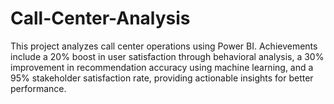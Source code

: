 # Call-Center-Analysis
This project analyzes call center operations using Power BI. Achievements include a 20% boost in user satisfaction through behavioral analysis, a 30% improvement in recommendation accuracy using machine learning, and a 95% stakeholder satisfaction rate, providing actionable insights for better performance.
